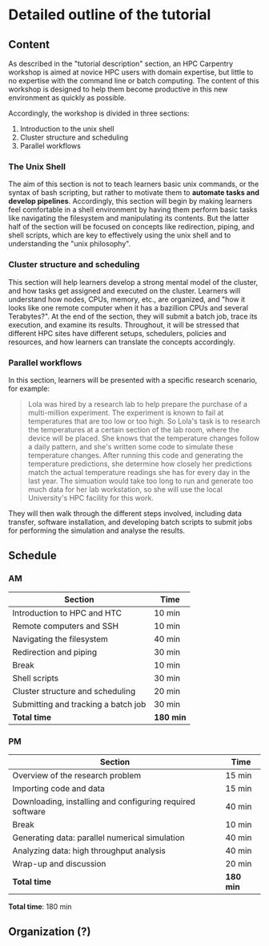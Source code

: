 # Detailed outline of the tutorial

## Content

As described in the "tutorial description" section,
an HPC Carpentry workshop is aimed at novice HPC users with domain expertise,
but little to no expertise with the command line or batch computing.
The content of this workshop is designed to help them become productive
in this new environment as quickly as possible.

Accordingly, the workshop is divided in three sections:

1. Introduction to the unix shell
2. Cluster structure and scheduling
3. Parallel workflows

### The Unix Shell

The aim of this section is not to teach learners basic unix commands,
or the syntax of bash scripting,
but rather to motivate them
to **automate tasks and develop pipelines**.
Accordingly, this section will begin by making learners feel
comfortable in a shell environment by having them perform basic tasks
like navigating the filesystem and manipulating its contents.
But the latter half of the section will be focused on concepts
like redirection, piping, and shell scripts,
which are key to effectively using the unix shell and to understanding the "unix philosophy".

### Cluster structure and scheduling

This section will help learners develop a strong mental model of the cluster,
and how tasks get assigned and executed on the cluster.
Learners will understand how nodes, CPUs, memory, etc., are organized,
and "how it looks like one remote computer when it has a bazillion CPUs and several Terabytes?".
At the end of the section, they will
submit a batch job, trace its execution, and examine its results.
Throughout, it will be stressed that different HPC sites
have different setups, schedulers, policies and resources,
and how learners can translate the concepts accordingly.

### Parallel workflows

In this section, learners will be presented with a specific research scenario,
for example:

> Lola was hired by a research lab to help prepare the purchase of a multi-million experiment.
The experiment is known to fail at temperatures that are too low or too high.
So Lola's task is to research the temperatures at a certain section of the lab room, where the device
will be placed.
She knows that the temperature changes follow a daily pattern,
and she's written some code to simulate these temperature changes.
After running this code and generating the temperature predictions,
she determine how closely her predictions match the actual temperature readings
she has for every day in the last year.
The simuation would take too long to run
and generate too much data for her lab workstation,
so she will use the local University's HPC facility for this work.

They will then walk through the different steps involved,
including data transfer, software installation, and
developing batch scripts to submit jobs for
performing the simulation and analyse the results.

## Schedule

### AM

| Section                               |   Time        |
|---------------------------------------|---------------|
| Introduction to HPC and HTC           |   10 min      |
| Remote computers and SSH              |   10 min      |
| Navigating the filesystem             |   40 min      |
| Redirection and piping                |   30 min      |
| Break                                 |   10 min      |
| Shell scripts                         |   30 min      |
| Cluster structure and scheduling      |   20 min      |
| Submitting and tracking a batch job   |   30 min      |
| **Total time**                        |   **180 min** |

### PM

| Section                                                   |   Time        |
|-----------------------------------------------------------|---------------|
| Overview of the research problem                          |   15 min      |
| Importing code and data                                   |   15 min      |
| Downloading, installing and configuring required software |   40 min      |
| Break                                                     |   10 min      |
| Generating data: parallel numerical simulation            |   40 min      |
| Analyzing data: high throughput analysis                  |   40 min      | 
| Wrap-up and discussion                                    |   20 min      |
| **Total time**                                            |   **180 min** |

**Total time**: 180 min

## Organization (?)
